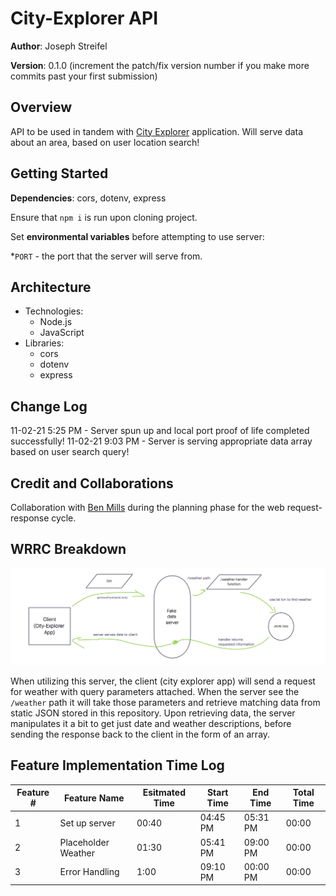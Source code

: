 # City-Explorer API

**Author**: Joseph Streifel

**Version**: 0.1.0 (increment the patch/fix version number if you make more commits past your first submission)

## Overview

API to be used in tandem with [City Explorer](https://city-explorer-js.netlify.app/) application. Will serve data about an area, based on user location search!

## Getting Started

**Dependencies**: cors, dotenv, express

Ensure that `npm i` is run upon cloning project.

Set **environmental variables** before attempting to use server:

  *`PORT` - the port that the server will serve from.

## Architecture

* Technologies:
  * Node.js
  * JavaScript
* Libraries:
  * cors
  * dotenv
  * express

## Change Log

11-02-21 5:25 PM - Server spun up and local port proof of life completed successfully!
11-02-21 9:03 PM - Server is serving appropriate data array based on user search query!

## Credit and Collaborations

Collaboration with [Ben Mills](https://github.com/akkanben) during the planning phase for the web request-response cycle.

## WRRC Breakdown

![wrrc sketch](readme-img/11-02-wrrc.png)

When utilizing this server, the client (city explorer app) will send a request for weather with query parameters attached. When the server see the `/weather` path it will take those parameters and retrieve matching data from static JSON stored in this repository. Upon retrieving data, the server manipulates it a bit to get just date and weather descriptions, before sending the response back to the client in the form of an array.

## Feature Implementation Time Log

| Feature # | Feature Name | Esitmated Time | Start Time | End Time | Total Time |
|-----------|--------------|----------------|------------|----------|------------|
| 1 | Set up server | 00:40 | 04:45 PM | 05:31 PM | 00:00 |
| 2 | Placeholder Weather | 01:30 | 05:41 PM | 09:00 PM | 00:00 |
| 3 | Error Handling | 1:00 | 09:10 PM | 00:00 PM | 00:00 |
